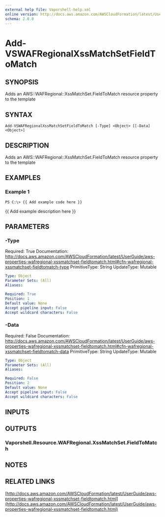 ```yaml
---
external help file: Vaporshell-help.xml
online version: http://docs.aws.amazon.com/AWSCloudFormation/latest/UserGuide/aws-properties-wafregional-xssmatchset-fieldtomatch.html
schema: 2.0.0
---
```


# Add-VSWAFRegionalXssMatchSetFieldToMatch

## SYNOPSIS
Adds an AWS::WAFRegional::XssMatchSet.FieldToMatch resource property to the template

## SYNTAX

```
Add-VSWAFRegionalXssMatchSetFieldToMatch [-Type] <Object> [[-Data] <Object>]
```

## DESCRIPTION
Adds an AWS::WAFRegional::XssMatchSet.FieldToMatch resource property to the template

## EXAMPLES

### Example 1
```
PS C:\> {{ Add example code here }}
```

{{ Add example description here }}

## PARAMETERS

### -Type
Required: True
Documentation: http://docs.aws.amazon.com/AWSCloudFormation/latest/UserGuide/aws-properties-wafregional-xssmatchset-fieldtomatch.html#cfn-wafregional-xssmatchset-fieldtomatch-type
PrimitiveType: String
UpdateType: Mutable

```yaml
Type: Object
Parameter Sets: (All)
Aliases: 

Required: True
Position: 1
Default value: None
Accept pipeline input: False
Accept wildcard characters: False
```

### -Data
Required: False
Documentation: http://docs.aws.amazon.com/AWSCloudFormation/latest/UserGuide/aws-properties-wafregional-xssmatchset-fieldtomatch.html#cfn-wafregional-xssmatchset-fieldtomatch-data
PrimitiveType: String
UpdateType: Mutable

```yaml
Type: Object
Parameter Sets: (All)
Aliases: 

Required: False
Position: 2
Default value: None
Accept pipeline input: False
Accept wildcard characters: False
```

## INPUTS

## OUTPUTS

### Vaporshell.Resource.WAFRegional.XssMatchSet.FieldToMatch

## NOTES

## RELATED LINKS

[http://docs.aws.amazon.com/AWSCloudFormation/latest/UserGuide/aws-properties-wafregional-xssmatchset-fieldtomatch.html](http://docs.aws.amazon.com/AWSCloudFormation/latest/UserGuide/aws-properties-wafregional-xssmatchset-fieldtomatch.html)

